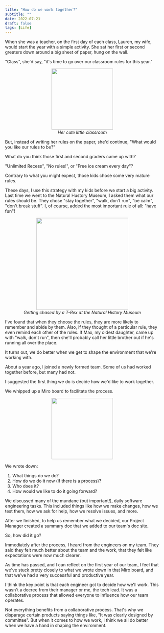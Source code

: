 ```yaml
---
title: "How do we work together?"
subtitle: ""
date: 2022-07-21
draft: false
tags: [Life]
---
```


When she was a teacher, on the first day of each class, Lauren, my wife, would start the year with a simple activity.
She sat her first or second greaters down around a big sheet of paper, hung on the wall.

<!--more-->

"Class", she'd say, "it's time to go over our classroom rules for this year."

<img src="/classroom.jpg" style="margin: auto; display: block; height: 200px; width: auto;" height="100" width="auto" />
<em style="text-align: center; display: block;">
  Her cute little classroom
</em>


But, instead of writing her rules on the paper, she'd continue, "What would you like our rules to be?"

What do you think those first and second graders came up with?

"Unlimited Recess", "No rules!", or "Free ice cream every day"?

Contrary to what you might expect, those kids chose some very mature rules.

These days, I use this strategy with my kids before we start a big activity. 
Last time we went to the Natural Hustory Museum, I asked them what our rules should be.
They chose "stay together", "walk, don't run", "be calm", "don't break stuff". 
I, of course, added the most important rule of all: "have fun"!

<img src="/natural_history.jpg" style="margin: auto; display: block; height: 300px; width: auto;" height="100" width="auto" />
<em style="text-align: center; display: block;">
  Getting chased by a T-Rex at the Natural History Museum
</em>


I've found that when they choose the rules, they are more likely to remember and abide by them.
Also, if they thought of a particular rule, they even remind each other of the rules.
If Max, my oldest daughter, came up with "walk, don't run", then she'll probably call her little brother
out if he's running all over the place.

It turns out, we do better when we get to shape the environment that we're working with.

About a year ago, I joined a newly formed team. Some of us had worked together before,
but many had not. 

I suggested the first thing we do is decide how we'd like to work together.

We whipped up a Miro board to facilitate the process.

<img src="/miro.png" style="margin: auto; display: block; height: 200px; width: auto;" height="100" width="auto" />

We wrote down:

1. What things do we do?
2. How do we do it now (if there is a process)?
3. Who does it?
4. How would we like to do it going forward?

We discussed many of the mundane (but important!), daily software engineering tasks. This included things like how we make changes, how we test them,
how we ask for help, how we resolve issues, and more.

After we finished, to help us remember what we decided, our Project Manager created a summary doc that we added to our team's doc site.

So, how did it go?

Immediately after the process, I heard from the engineers on my team. They said they felt much better
about the team and the work, that they felt like expectations were now much clearer.

As time has passed, and I can reflect on the first year of our team, I feel that we've stuck pretty closely
to what we wrote down in that Miro board, and that we've had a very successful and productive year.

I think the key point is that each engineer got to decide how we'll work. This wasn't a decree from their
manager or me, the tech lead. It was a collaborative process that allowed everyone to influence how
our team operates.

Not everything benefits from a collaborative process. That's why we disparage certain products saying things like,
"It was clearly designed by committee". But when it comes to how we work, I think we all do better when we 
have a hand in shaping the environment.

